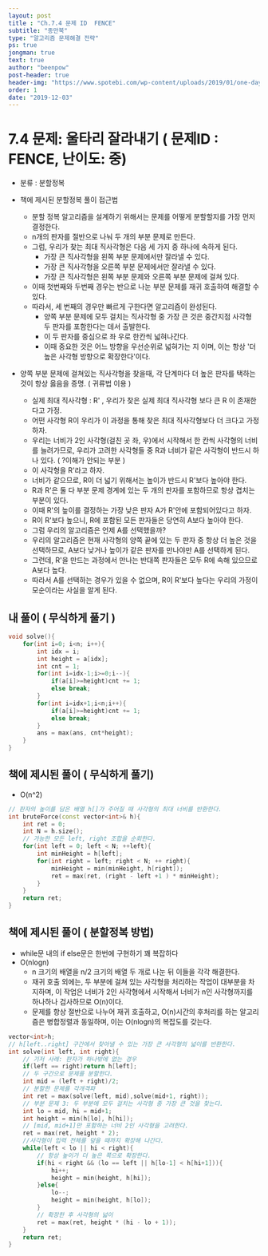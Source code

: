 ```yaml
---
layout: post
title : "Ch.7.4 문제 ID  FENCE"
subtitle: "종만북"
type: "알고리즘 문제해결 전략"
ps: true
jongman: true
text: true
author: "beenpow"
post-header: true
header-img: "https://www.spotebi.com/wp-content/uploads/2019/01/one-day-day-one-workout-motivation-spotebi.jpg"
order: 1
date: "2019-12-03"
---
```


# 7.4 문제: 울타리 잘라내기 ( 문제ID : FENCE, 난이도: 중)
[algo]: <https://algospot.com/judge/problem/read/FENCE>

- 분류 : 분할정복
- 책에 제시된 분할정복 풀이 접근법
    - 분할 정복 알고리즘을 설계하기 위해서는 문제를 어떻게 분할할지를 가장 먼저 결정한다.
    - n개의 판자를 절반으로 나눠 두 개의 부분 문제로 만든다.
    - 그럼, 우리가 찾는 최대 직사각형은 다음 세 가지 중 하나에 속하게 된다.
        - 가장 큰 직사각형을 왼쪽 부분 문제에서만 잘라낼 수 있다.
        - 가장 큰 직사각형을 오른쪽 부분 문제에서만 잘라낼 수 있다.
        - 가장 큰 직사각형은 왼쪽 부분 문제와 오른쪽 부분 문제에 걸쳐 있다.
    - 이때 첫번째와 두번째 경우는 반으로 나눈 부분 문제를 재귀 호출하여 해결할 수 있다.
    - 따라서, 세 번째의 경우만 빠르게 구한다면 알고리즘이 완성된다.
        - 양쪽 부분 문제에 모두 걸치는 직사각형 중 가장 큰 것은 중간지점 사각형 두 판자를 포함한다는
          데서 출발한다.
        - 이 두 판자를 중심으로 좌 우로 한칸씩 넓혀나간다.
        - 이때 중요한 것은 어느 방향을 우선순위로 넓혀가는 지 이며, 이는 항상 
        '더 높은 사각형 방향으로 확장한다'이다.

- 양쪽 부분 문제에 걸쳐있는 직사각형을 찾을때, 각 단계마다 더 높은 판자를 택하는 것이 항상 옳음을
  증명. ( 귀류법 이용 )
  - 실제 최대 직사각형 : R' , 우리가 찾은 실제 최대 직사각형 보다 큰 R 이 존재한다고 가정.
  - 어떤 사각형 R이 우리가 이 과정을 통해 찾은 최대 직사각형보다 더 크다고 가정하자.
  - 우리는 너비가 2인 사각형(걸친 곳 좌, 우)에서 시작해서 한 칸씩 사각형의 너비를 늘려가므로, 
  우리가 고려한 사각형들 중 R과 너비가 같은 사각형이 반드시 하나 있다. ( ?이해가 안되는 부분 )
  - 이 사각형을 R'라고 하자.
  - 너비가 같으므로, R이 더 넓기 위해서는 높이가 반드시 R'보다 높아야 한다.
  - R과 R'은 둘 다 부분 문제 경계에 있는 두 개의 판자를 포함하므로 항상 겹치는 부분이 있다.
  - 이때 R'의 높이를 결정하는 가장 낮은 판자 A가 R'안에 포함되어있다고 하자.
  - R이 R'보다 높으니, R에 포함된 모든 판자들은 당연히 A보다 높아야 한다.
  - 그럼 우리의 알고리즘은 언제  A를 선택했을까?
  - 우리의 알고리즘은 현재 사각형의 양쪽 끝에 있는 두 판자 중 항상 더 높은 것을 선택하므로, A보다
    낮거나 높이가 같은 판자를 만나야만 A를 선택하게 된다.
  - 그런데, R'을 만드는 과정에서 만나는 반대쪽 판자들은 모두 R에 속해 있으므로 A보다 높다.
  - 따라서 A를 선택하는 경우가 있을 수 없으며, R이 R'보다 높다는 우리의 가정이 모순이라는 사실을
    알게 된다. 

## 내 풀이 ( 무식하게 풀기 )

```cpp
void solve(){
    for(int i=0; i<n; i++){
        int idx = i;
        int height = a[idx];
        int cnt = 1;
        for(int i=idx-1;i>=0;i--){
            if(a[i]>=height)cnt += 1;
            else break;
        }
        for(int i=idx+1;i<n;i++){
            if(a[i]>=height)cnt += 1;
            else break;
        }
        ans = max(ans, cnt*height);
    }
}
```

## 책에 제시된 풀이 ( 무식하게 풀기)
- O(n^2)

```cpp
// 판자의 높이를 담은 배열 h[]가 주어질 때 사각형의 최대 너비를 반환한다.
int bruteForce(const vector<int>& h){
    int ret = 0;
    int N = h.size();
    // 가능한 모든 left, right 조합을 순회한다.
    for(int left = 0; left < N; ++left){
        int minHeight = h[left];
        for(int right = left; right < N; ++ right){
            minHeight = min(minHeight, h[right]);
            ret = max(ret, (right - left +1 ) * minHeight);
        }
    }
    return ret;
}
```

## 책에 제시된 풀이 ( 분할정복 방법)
- while문 내의 if else문은 한번에 구현하기 꽤 복잡하다
- O(nlogn)
    - n 크기의 배열을 n/2 크기의 배열 두 개로 나눈 뒤 이들을 각각 해결한다.
    - 재귀 호출 외에는, 두 부분에 걸쳐 있는 사각형을 처리하는 작업이 대부분을 차지하며,
    이 작업은 너비가 2인 사각형에서 시작해서 너비가 n인 사각형까지를 하나하나 검사하므로 O(n)이다.
    - 문제를 항상 절반으로 나누어 재귀 호출하고, O(n)시간의 후처리를 하는 알고리즘은 병합정렬과
      동일하며,
      이는 O(nlogn)의 복잡도를 갖는다.

```cpp
vector<int>h;
// h[left..right] 구간에서 찾아낼 수 있는 가장 큰 사각형의 넓이를 반환한다.
int solve(int left, int right){
    // 기저 사례: 판자가 하나밖에 없는 경우
    if(left == right)return h[left];
    // 두 구간으로 문제를 분할한다.
    int mid = (left + right)/2;
    // 분할한 문제를 각개격파
    int ret = max(solve(left, mid),solve(mid+1, right));
    // 부분 문제 3: 두 부분에 모두 걸치는 사각형 중 가장 큰 것을 찾는다.
    int lo = mid, hi = mid+1;
    int height = min(h[lo], h[hi]);
    // [mid, mid+1]만 포함하는 너비 2인 사각형을 고려한다.
    ret = max(ret, height * 2);
    //사각형이 입력 전체를 덮을 때까지 확장해 나간다.
    while(left < lo || hi < right){
        // 항상 높이가 더 높은 쪽으로 확장한다.
        if(hi < right && (lo == left || h[lo-1] < h[hi+1])){
            hi++;
            height = min(height, h[hi]);
        }else{
            lo--;
            height = min(height, h[lo]);
        }
        // 확장한 후 사각형의 넓이
        ret = max(ret, height * (hi - lo + 1));
    }
    return ret;
}
```
